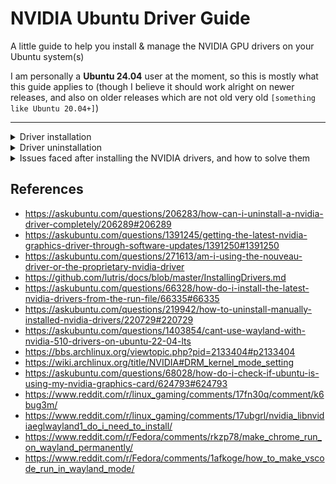 # NVIDIA Ubuntu Driver Guide
A little guide to help you install & manage the NVIDIA GPU drivers on your Ubuntu system(s)

I am personally a **Ubuntu 24.04** user at the moment, so this is mostly what this guide applies to (though I believe it should work alright on newer releases, and also on older releases which are not old very old `[something like Ubuntu 20.04+]`)

-----

<details>
<summary>Driver installation</summary>

<details>
<summary>Installing through the graphics-drivers PPA repository</summary>

1. Ensure that you have uninstalled any previously installed NVIDIA drivers by running the below commands:
```
sudo apt-get remove --purge '^nvidia-.*'
sudo apt autoremove
reboot
```

2. Add the repository and install the driver:
```
sudo add-apt-repository ppa:graphics-drivers/ppa
sudo apt update 
sudo apt install nvidia-driver-550
sudo reboot
```

NOTE: At the time of writing this guide, 550 is the latest version of the driver available on the repository.

Navigate to https://launchpad.net/~graphics-drivers/+archive/ubuntu/ppa to check what the latest version of the driver is, then replace the `driver-550` part with the version you would like to install.

3. Once the system has rebooted, run `nvidia-smi` to confirm that the driver has been installed with no issues.

</details>

<details>
<summary>Installing through the official NVIDIA installer from the Nvidia.com website</summary>

This procedure is more advanced and is often not recommended. And despite so, this is actually the method that I use to maintain an installation of the driver on my own system(s). It shall go alright as long as you follow each step with patience and care :)

1. Ensure that you have uninstalled any previously installed NVIDIA drivers by running the below commands:
```
sudo apt-get remove --purge '^nvidia-.*'
sudo apt autoremove
reboot
```

2. Navigate to https://www.nvidia.com/Download/index.aspx?lang=en-us and download the proper driver for your GPU and Linux architecture. The website should give you a file that ends with the `.run` file extension.

**NOTE:** It would be lovely to store the downloaded `.run` file in a permanent place because you will need the exact same file if you would like to uninstall the driver later.

3. Switch to the terminal of your system by pressing `Ctrl + Alt + F3` (if this does not switch from the GUI mode to the terminal mode for you, try `Ctrl + Alt + F1` or `Ctrl + Alt + F2` instead for a different tty)

4. Stop the GDM service:
```
sudo systemctl stop gdm
sudo systemctl stop gdm3
```
If this fails for you, try `sudo systemctl stop lightdm` instead.

5. Change to the path of the directory that includes the downloaded `.run` file using `cd`

6. Run the installer:
```
chmod +x NVIDIA-Linux-x86_64-555.42.02.run
sudo sh ./NVIDIA-Linux-x86_64-555.42.02.run
```
(make sure to replace the file name with the actual one that you got from the Nvidia website)

7. The installer will guide you through everything. Please read everything with care and answer the prompts depending on the proper situation to avoid any problems.
   
NOTE: If the installer asks you to disable Nouveau, allow the installer to disable it for you. You may need to abort the installer after this, then run `sudo update-initramfs -u && reboot`, then follow steps 3 to 6 above in order to restart the installer again once the system has completed rebooting.

8. Once the installer has completed installing the driver, run `reboot` to reboot your system. Your newly installed driver should be up and running once the system boots up (you may run `nvidia-smi` to confirm so).

</details>

-----

</details>

<details>
<summary>Driver uninstallation</summary>

<details>
<summary>Uninstalling the driver when installed through the graphics-drivers PPA repository</summary>

Run:
```
sudo apt-get remove --purge '^nvidia-.*'
sudo apt autoremove
reboot
```

</details>

<details>
<summary>Uninstalling the driver when installed through the official NVIDIA installer from the Nvidia.com website</summary>

1. Switch to the terminal of your system by pressing `Ctrl + Alt + F3` (if this does not switch from the GUI mode to the terminal mode, try `Ctrl + Alt + F1` or `Ctrl + Alt + F2` instead)

2. Stop the GDM service:
```
sudo systemctl stop gdm
sudo systemctl stop gdm3
```
If this fails for you, try `sudo systemctl stop lightdm` instead.

3. Change to the path of the directory that includes the downloaded `.run` file using `cd` (NOTE: Make sure its the exact same `.run` file that you used to install the driver)

4. Run the uninstaller:
```
chmod +x NVIDIA-Linux-x86_64-555.42.02.run
sudo sh ./NVIDIA-Linux-x86_64-555.42.02.run --uninstall
```
(make sure to replace the file name with the actual one that you got from the Nvidia website)

5. Reboot the system once the uninstalling process has finished.

</details>

-----

</details>

<details>
<summary>Issues faced after installing the NVIDIA drivers, and how to solve them</summary>

- There's a ghost "Unknown Display" on the GNOME Displays settings (especially if you followed the `graphics-drivers` PPA repository installation procedure).
  
  This seems to be a bug reported at https://bugs.launchpad.net/ubuntu/+source/nvidia-graphics-drivers-535/+bug/2063222

  A workaround is:
  ```
  [ Workaround ]
  
  1. sudo rm /dev/dri/card0
  2. Log in again.
  ```

- Wayland is not shown as an option on the login screen (or the cog icon of the login screen doesn't show at all)

  1. Edit the `/etc/gdm3/custom.conf` file using `sudo nano /etc/gdm3/custom.conf`
  2. Ensure that `WaylandEnable=true` is set in that file and make sure that it's uncommented (does not start with a `#`)
  3. Run `sudo ln -s /dev/null /etc/udev/rules.d/61-gdm.rules`
  4. Reboot the system

- The experience on Wayland is not the smoothest

  This may happen for a lot of reasons. For a while now, NVIDIA has been known to have issues with the Wayland windowing system. However, NVIDIA has been working on making this better.
  And actually, this has already gotten much better starting from the NVIDIA driver 555.42.02 which added explicit sync support (see https://www.reddit.com/r/linux_gaming/comments/1cx8739/nvidia_555_driver_now_out_explicit_sync_support/ & https://www.reddit.com/r/linux_gaming/comments/1bjhx8w/explicit_sync_protocol_just_merged_on_wayland/)

  So make sure to have version 555 or higher of the NVIDIA driver first then continue reading below to make the experience even smoother:

     * Your system may be using the Mesa driver instead of the NVIDIA one on Wayland sessions. You can confirm this by typing `glxinfo|egrep "OpenGL vendor|OpenGL renderer*"`
   
        In order to solve this:
        
        1. Edit `/etc/default/grub` using `sudo nano /etc/default/grub`
        2. Add `nvidia-drm.modeset=1` inside your `GRUB_CMDLINE_LINUX` (i.e. `GRUB_CMDLINE_LINUX="nvidia-drm.modeset=1"`)
        3. Run `sudo update-grub`
        4. Reboot the system
      
     * You may be missing the `libnvidia-egl-wayland1` package (which is often recommended). Try installing the package using `sudo apt install libnvidia-egl-wayland1`
     * for Google Chrome (and Chromium-based browsers in general), you may need to switch the "Preferred Ozone platform" flag to "Wayland" or "auto". Follow the steps below in order to apply this:
       1. Go to chrome://flags
       2. Search "Preferred Ozone platform"
       3. Set the flag to "Wayland" or "auto"
       4. Restart the browser
     * for some Electron apps, you may need to pass the same Ozone platform flag as we did above. For example `code --enable-features=UseOzonePlatform,WaylandWindowDecorations --ozone-platform-hint=auto` for Visual Studio Code
      
-----

</details>

## References
- https://askubuntu.com/questions/206283/how-can-i-uninstall-a-nvidia-driver-completely/206289#206289
- https://askubuntu.com/questions/1391245/getting-the-latest-nvidia-graphics-driver-through-software-updates/1391250#1391250
- https://askubuntu.com/questions/271613/am-i-using-the-nouveau-driver-or-the-proprietary-nvidia-driver
- https://github.com/lutris/docs/blob/master/InstallingDrivers.md
- https://askubuntu.com/questions/66328/how-do-i-install-the-latest-nvidia-drivers-from-the-run-file/66335#66335
- https://askubuntu.com/questions/219942/how-to-uninstall-manually-installed-nvidia-drivers/220729#220729
- https://askubuntu.com/questions/1403854/cant-use-wayland-with-nvidia-510-drivers-on-ubuntu-22-04-lts
- https://bbs.archlinux.org/viewtopic.php?pid=2133404#p2133404
- https://wiki.archlinux.org/title/NVIDIA#DRM_kernel_mode_setting
- https://askubuntu.com/questions/68028/how-do-i-check-if-ubuntu-is-using-my-nvidia-graphics-card/624793#624793
- https://www.reddit.com/r/linux_gaming/comments/17fn30q/comment/k6bug3m/
- https://www.reddit.com/r/linux_gaming/comments/17ubgrl/nvidia_libnvidiaeglwayland1_do_i_need_to_install/
- https://www.reddit.com/r/Fedora/comments/rkzp78/make_chrome_run_on_wayland_permanently/
- https://www.reddit.com/r/Fedora/comments/1afkoge/how_to_make_vscode_run_in_wayland_mode/
